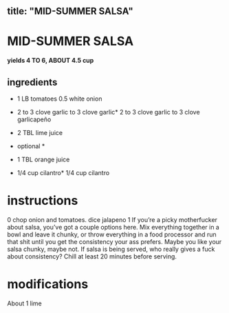 

	
title: "MID-SUMMER SALSA"
---
# MID-SUMMER SALSA
#### yields 4 TO 6, ABOUT 4.5 cup
## ingredients
* 1 LB tomatoes
0.5 white onion
* 2 to 3 clove garlic to 3 clove garlic* 2 to 3 clove garlic to 3 clove garlicapeño

* 2 TBL lime juice


* optional *
* 1 TBL orange juice

* 1/4 cup cilantro* 1/4 cup cilantro


# instructions
0 chop onion and tomatoes. dice jalapeno
1 If you’re a picky motherfucker about salsa, you’ve got a couple options here. Mix everything
together in a bowl and leave it chunky, or throw everything in a food processor and run that
shit until you get the consistency your ass prefers. Maybe you like your salsa chunky, maybe
not. If salsa is being served, who really gives a fuck about consistency? Chill at least 20 minutes
before serving.

# modifications

About 1 lime
	

